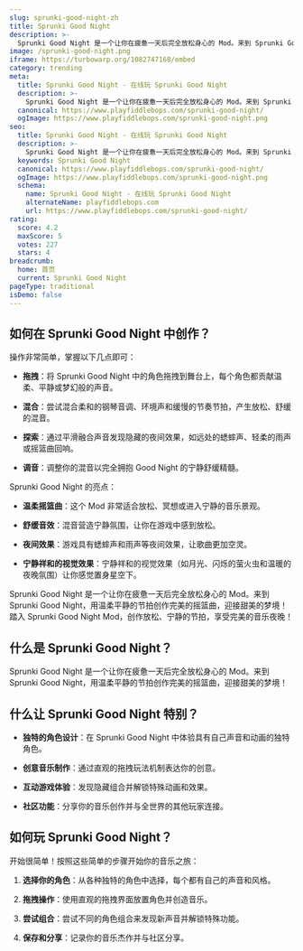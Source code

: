 ```yaml
---
slug: sprunki-good-night-zh
title: Sprunki Good Night
description: >-
  Sprunki Good Night 是一个让你在疲惫一天后完全放松身心的 Mod。来到 Sprunki Good Night，用温柔平静的节拍创作完美的摇篮曲，迎接甜美的梦境！
image: /sprunki-good-night.png
iframe: https://turbowarp.org/1082747168/embed
category: trending
meta:
  title: Sprunki Good Night - 在线玩 Sprunki Good Night
  description: >-
    Sprunki Good Night 是一个让你在疲惫一天后完全放松身心的 Mod。来到 Sprunki Good Night，用温柔平静的节拍创作完美的摇篮曲，迎接甜美的梦境！
  canonical: https://www.playfiddlebops.com/sprunki-good-night/
  ogImage: https://www.playfiddlebops.com/sprunki-good-night.png
seo:
  title: Sprunki Good Night - 在线玩 Sprunki Good Night
  description: >-
    Sprunki Good Night 是一个让你在疲惫一天后完全放松身心的 Mod。来到 Sprunki Good Night，用温柔平静的节拍创作完美的摇篮曲，迎接甜美的梦境！
  keywords: Sprunki Good Night
  canonical: https://www.playfiddlebops.com/sprunki-good-night/
  ogImage: https://www.playfiddlebops.com/sprunki-good-night.png
  schema:
    name: Sprunki Good Night - 在线玩 Sprunki Good Night
    alternateName: playfiddlebops.com
    url: https://www.playfiddlebops.com/sprunki-good-night/
rating:
  score: 4.2
  maxScore: 5
  votes: 227
  stars: 4
breadcrumb:
  home: 首页
  current: Sprunki Good Night
pageType: traditional
isDemo: false
---
```


## 如何在 Sprunki Good Night 中创作？

操作非常简单，掌握以下几点即可：

- **拖拽**：将 Sprunki Good Night 中的角色拖拽到舞台上，每个角色都贡献温柔、平静或梦幻般的声音。

- **混合**：尝试混合柔和的钢琴音调、环境声和缓慢的节奏节拍，产生放松、舒缓的混音。

- **探索**：通过平滑融合声音发现隐藏的夜间效果，如远处的蟋蟀声、轻柔的雨声或摇篮曲回响。

- **调音**：调整你的混音以完全拥抱 Good Night 的宁静舒缓精髓。

Sprunki Good Night 的亮点：

- **温柔摇篮曲**：这个 Mod 非常适合放松、冥想或进入宁静的音乐景观。

- **舒缓音效**：混音营造宁静氛围，让你在游戏中感到放松。

- **夜间效果**：游戏具有蟋蟀声和雨声等夜间效果，让歌曲更加空灵。

- **宁静祥和的视觉效果**：宁静祥和的视觉效果（如月光、闪烁的萤火虫和温暖的夜晚氛围）让你感觉置身星空下。

Sprunki Good Night 是一个让你在疲惫一天后完全放松身心的 Mod。来到 Sprunki Good Night，用温柔平静的节拍创作完美的摇篮曲，迎接甜美的梦境！踏入 Sprunki Good Night Mod，创作放松、宁静的节拍，享受完美的音乐夜晚！

## 什么是 Sprunki Good Night？

Sprunki Good Night 是一个让你在疲惫一天后完全放松身心的 Mod。来到 Sprunki Good Night，用温柔平静的节拍创作完美的摇篮曲，迎接甜美的梦境！

## 什么让 Sprunki Good Night 特别？

- **独特的角色设计**：在 Sprunki Good Night 中体验具有自己声音和动画的独特角色。

- **创意音乐制作**：通过直观的拖拽玩法机制表达你的创意。

- **互动游戏体验**：发现隐藏组合并解锁特殊动画和效果。

- **社区功能**：分享你的音乐创作并与全世界的其他玩家连接。

## 如何玩 Sprunki Good Night？

开始很简单！按照这些简单的步骤开始你的音乐之旅：

1. **选择你的角色**：从各种独特的角色中选择，每个都有自己的声音和风格。

1. **拖拽操作**：使用直观的拖拽界面放置角色并创造音乐。

1. **尝试组合**：尝试不同的角色组合来发现新声音并解锁特殊功能。

1. **保存和分享**：记录你的音乐杰作并与社区分享。